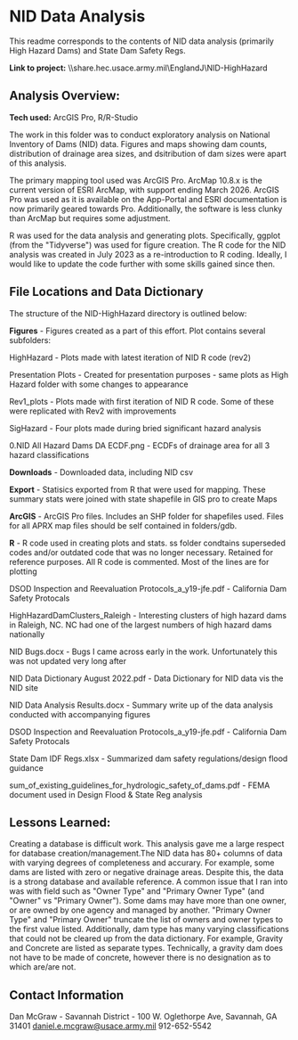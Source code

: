 # NID Data Analysis
This readme corresponds to the contents of NID data analysis (primarily High Hazard Dams) and State Dam Safety Regs.

**Link to project:** \\\share.hec.usace.army.mil\EnglandJ\NID-HighHazard

## Analysis Overview:

**Tech used:** ArcGIS Pro, R/R-Studio

The work in this folder was to conduct exploratory analysis on National Inventory of Dams (NID) data. Figures and maps showing dam counts, distribution of drainage area sizes, and dsitribution of dam sizes were apart of this analysis. 

The primary mapping tool used was ArcGIS Pro. ArcMap 10.8.x is the current version of ESRI ArcMap, with support ending March 2026. ArcGIS Pro was used as it is available on the App-Portal and ESRI documentation is now primarily geared towards Pro. Additionally, the software is less clunky than ArcMap but requires some adjustment. 

R was used for the data analysis and generating plots. Specifically, ggplot (from the "Tidyverse") was used for figure creation. The R code for the NID analysis was created in July 2023 as a re-introduction to R coding. Ideally, I would like to update the code further with some skills gained since then.

## File Locations and Data Dictionary

The structure of the NID-HighHazard directory is outlined below: 

**Figures** - Figures created as a part of this effort. Plot contains several subfolders:

  HighHazard - Plots made with latest iteration of NID R code (rev2)
  
  Presentation Plots - Created for presentation purposes - same plots as High Hazard folder with some changes to appearance
  
  Rev1_plots - Plots made with first iteration of NID R code. Some of these were replicated with Rev2 with improvements
  
  SigHazard - Four plots made during bried significant hazard analysis
  
  0.NID All Hazard Dams DA ECDF.png - ECDFs of drainage area for all 3 hazard classifications
  
  
**Downloads** - Downloaded data, including NID csv

**Export** - Statisics exported from R that were used for mapping. These summary stats were joined with state shapefile in GIS pro to create Maps

**ArcGIS** - ArcGIS Pro files. Includes an SHP folder for shapefiles used. Files for all APRX map files should be self contained in folders/gdb. 

**R** - R code used in creating plots and stats. ss folder condtains superseded codes and/or outdated code that was no longer necessary. Retained for reference purposes.
  All R code is commented. Most of the lines are for plotting

DSOD Inspection and Reevaluation Protocols_a_y19-jfe.pdf  -  California Dam Safety Protocals

HighHazardDamClusters_Raleigh - Interesting clusters of high hazard dams in Raleigh, NC. NC had one of the largest numbers of high hazard dams nationally

NID Bugs.docx - Bugs I came across early in the work. Unfortunately this was not updated very long after

NID Data Dictionary August 2022.pdf  - Data Dictionary for NID data vis the NID site

NID Data Analysis Results.docx  -  Summary write up of the data analysis conducted with accompanying figures

DSOD Inspection and Reevaluation Protocols_a_y19-jfe.pdf  -  California Dam Safety Protocals

State Dam IDF Regs.xlsx  -  Summarized dam safety regulations/design flood guidance

sum_of_existing_guidelines_for_hydrologic_safety_of_dams.pdf  -  FEMA document used in Design Flood & State Reg analysis


## Lessons Learned:

Creating a database is difficult work. This analysis gave me a large respect for database creation/management.The NID data has 80+ columns of data with varying degrees of completeness and accurary. For example, some dams are listed with zero or negative drainage areas. Despite this, the data is a strong database and available reference. A common issue that I ran into was with field such as "Owner Type" and "Primary Owner Type" (and "Owner" vs "Primary Owner"). Some dams may have more than one owner, or are owned by one agency and managed by another. "Primary Owner Type" and "Primary Owner" truncate the list of owners and owner types to the first value listed. Additionally, dam type has many varying classifications that could not be cleared up from the data dictionary. For example, Gravity and Concrete are listed as separate types. Technically, a gravity dam does not have to be made of concrete, however there is no designation as to which are/are not.

## Contact Information
Dan McGraw - Savannah District - 100 W. Oglethorpe Ave, Savannah, GA 31401
daniel.e.mcgraw@usace.army.mil
912-652-5542



